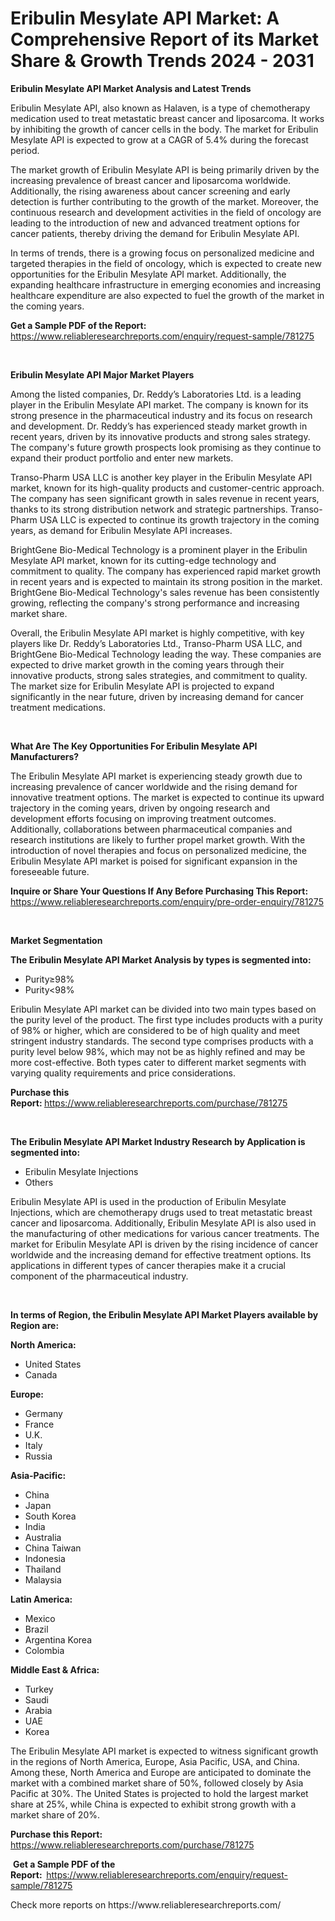<p><h1>Eribulin Mesylate API Market: A Comprehensive Report of its Market Share & Growth Trends 2024 - 2031</h1></p><p><strong>Eribulin Mesylate API Market Analysis and Latest Trends</strong></p>
<p><p>Eribulin Mesylate API, also known as Halaven, is a type of chemotherapy medication used to treat metastatic breast cancer and liposarcoma. It works by inhibiting the growth of cancer cells in the body. The market for Eribulin Mesylate API is expected to grow at a CAGR of 5.4% during the forecast period.</p><p>The market growth of Eribulin Mesylate API is being primarily driven by the increasing prevalence of breast cancer and liposarcoma worldwide. Additionally, the rising awareness about cancer screening and early detection is further contributing to the growth of the market. Moreover, the continuous research and development activities in the field of oncology are leading to the introduction of new and advanced treatment options for cancer patients, thereby driving the demand for Eribulin Mesylate API.</p><p>In terms of trends, there is a growing focus on personalized medicine and targeted therapies in the field of oncology, which is expected to create new opportunities for the Eribulin Mesylate API market. Additionally, the expanding healthcare infrastructure in emerging economies and increasing healthcare expenditure are also expected to fuel the growth of the market in the coming years.</p></p>
<p><strong>Get a Sample PDF of the Report:&nbsp;</strong> <a href="https://www.reliableresearchreports.com/enquiry/request-sample/781275">https://www.reliableresearchreports.com/enquiry/request-sample/781275</a></p>
<p>&nbsp;</p>
<p><strong>Eribulin Mesylate API Major Market Players</strong></p>
<p><p>Among the listed companies, Dr. Reddy’s Laboratories Ltd. is a leading player in the Eribulin Mesylate API market. The company is known for its strong presence in the pharmaceutical industry and its focus on research and development. Dr. Reddy’s has experienced steady market growth in recent years, driven by its innovative products and strong sales strategy. The company's future growth prospects look promising as they continue to expand their product portfolio and enter new markets.</p><p>Transo-Pharm USA LLC is another key player in the Eribulin Mesylate API market, known for its high-quality products and customer-centric approach. The company has seen significant growth in sales revenue in recent years, thanks to its strong distribution network and strategic partnerships. Transo-Pharm USA LLC is expected to continue its growth trajectory in the coming years, as demand for Eribulin Mesylate API increases.</p><p>BrightGene Bio-Medical Technology is a prominent player in the Eribulin Mesylate API market, known for its cutting-edge technology and commitment to quality. The company has experienced rapid market growth in recent years and is expected to maintain its strong position in the market. BrightGene Bio-Medical Technology's sales revenue has been consistently growing, reflecting the company's strong performance and increasing market share.</p><p>Overall, the Eribulin Mesylate API market is highly competitive, with key players like Dr. Reddy’s Laboratories Ltd., Transo-Pharm USA LLC, and BrightGene Bio-Medical Technology leading the way. These companies are expected to drive market growth in the coming years through their innovative products, strong sales strategies, and commitment to quality. The market size for Eribulin Mesylate API is projected to expand significantly in the near future, driven by increasing demand for cancer treatment medications.</p></p>
<p>&nbsp;</p>
<p><strong>What Are The Key Opportunities For Eribulin Mesylate API Manufacturers?</strong></p>
<p><p>The Eribulin Mesylate API market is experiencing steady growth due to increasing prevalence of cancer worldwide and the rising demand for innovative treatment options. The market is expected to continue its upward trajectory in the coming years, driven by ongoing research and development efforts focusing on improving treatment outcomes. Additionally, collaborations between pharmaceutical companies and research institutions are likely to further propel market growth. With the introduction of novel therapies and focus on personalized medicine, the Eribulin Mesylate API market is poised for significant expansion in the foreseeable future.</p></p>
<p><strong>Inquire or Share Your Questions If Any Before Purchasing This Report:</strong> <a href="https://www.reliableresearchreports.com/enquiry/pre-order-enquiry/781275">https://www.reliableresearchreports.com/enquiry/pre-order-enquiry/781275</a></p>
<p>&nbsp;</p>
<p><strong>Market Segmentation</strong></p>
<p><strong>The Eribulin Mesylate API Market Analysis by types is segmented into:</strong></p>
<p><ul><li>Purity≥98%</li><li>Purity<98%</li></ul></p>
<p><p>Eribulin Mesylate API market can be divided into two main types based on the purity level of the product. The first type includes products with a purity of 98% or higher, which are considered to be of high quality and meet stringent industry standards. The second type comprises products with a purity level below 98%, which may not be as highly refined and may be more cost-effective. Both types cater to different market segments with varying quality requirements and price considerations.</p></p>
<p><strong>Purchase this Report:&nbsp;</strong><a href="https://www.reliableresearchreports.com/purchase/781275">https://www.reliableresearchreports.com/purchase/781275</a></p>
<p>&nbsp;</p>
<p><strong>The Eribulin Mesylate API Market Industry Research by Application is segmented into:</strong></p>
<p><ul><li>Eribulin Mesylate Injections</li><li>Others</li></ul></p>
<p><p>Eribulin Mesylate API is used in the production of Eribulin Mesylate Injections, which are chemotherapy drugs used to treat metastatic breast cancer and liposarcoma. Additionally, Eribulin Mesylate API is also used in the manufacturing of other medications for various cancer treatments. The market for Eribulin Mesylate API is driven by the rising incidence of cancer worldwide and the increasing demand for effective treatment options. Its applications in different types of cancer therapies make it a crucial component of the pharmaceutical industry.</p></p>
<p>&nbsp;</p>
<p><strong>In terms of Region, the Eribulin Mesylate API Market Players available by Region are:</strong></p>
<p>
    <p> <strong> North America: </strong>
        <ul>
            <li>United States</li>
            <li>Canada</li>
        </ul>
        </p> 
    <p> <strong> Europe: </strong>
        <ul>
            <li>Germany</li>
            <li>France</li>
            <li>U.K.</li>
            <li>Italy</li>
            <li>Russia</li>
        </ul>
        </p> 
    <p> <strong> Asia-Pacific: </strong>
        <ul>
            <li>China</li>
            <li>Japan</li>
            <li>South Korea</li>
            <li>India</li>
            <li>Australia</li>
            <li>China Taiwan</li>
            <li>Indonesia</li>
            <li>Thailand</li>
            <li>Malaysia</li>
        </ul>
        </p> 
    <p> <strong> Latin America: </strong>
        <ul>
            <li>Mexico</li>
            <li>Brazil</li>
            <li>Argentina Korea</li>
            <li>Colombia</li>
        </ul>
        </p> 
    <p> <strong> Middle East & Africa: </strong>
        <ul>
            <li>Turkey</li>
            <li>Saudi</li>
            <li>Arabia</li>
            <li>UAE</li>
            <li>Korea</li>
        </ul>
    </p>
    </p>
<p><p>The Eribulin Mesylate API market is expected to witness significant growth in the regions of North America, Europe, Asia Pacific, USA, and China. Among these, North America and Europe are anticipated to dominate the market with a combined market share of 50%, followed closely by Asia Pacific at 30%. The United States is projected to hold the largest market share at 25%, while China is expected to exhibit strong growth with a market share of 20%.</p></p>
<p><strong>Purchase this Report: </strong><a href="https://www.reliableresearchreports.com/purchase/781275">https://www.reliableresearchreports.com/purchase/781275</a></p>
<p>&nbsp;<strong>Get a Sample PDF of the Report:&nbsp;&nbsp;</strong><a href="https://www.reliableresearchreports.com/enquiry/request-sample/781275">https://www.reliableresearchreports.com/enquiry/request-sample/781275</a></p>
<p><strong></strong></p>
<p>Check more reports on https://www.reliableresearchreports.com/</p>